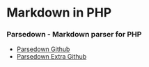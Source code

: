 # Markdown in PHP

### Parsedown - Markdown parser for PHP

- [Parsedown Github](https://github.com/erusev/parsedown)
- [Parsedown Extra Github](https://github.com/erusev/parsedown-extra)

